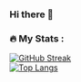 ### Hi there 👋

<!--
**Val16eria/Val16eria** is a ✨ _special_ ✨ repository because its `README.md` (this file) appears on your GitHub profile.

Here are some ideas to get you started:

- 🔭 I’m currently working on ...
- 🌱 I’m currently learning ...
- 👯 I’m looking to collaborate on ...
- 🤔 I’m looking for help with ...
- 💬 Ask me about ...
- 📫 How to reach me: ...
- 😄 Pronouns: ...
- ⚡ Fun fact: ...
-->

### :fire: My Stats :
[![GitHub Streak](http://github-readme-streak-stats.herokuapp.com?user=Val16eria&theme=highcontrast)](https://git.io/streak-stats)
<br>
[![Top Langs](https://github-readme-stats.vercel.app/api/top-langs/?username=Val16eria)](https://github.com/anuraghazra/github-readme-stats)
